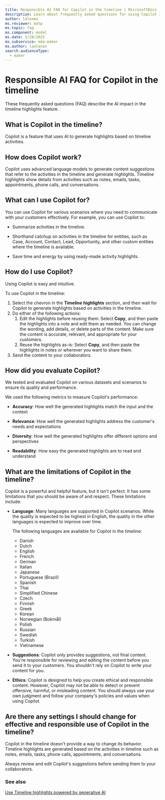```yaml
---
title: Responsible AI FAQ for Copilot in the timeline | MicrosoftDocs
description: Learn about frequently asked questions for using Copilot in the timeline control within a model-driven app.
author: lalexms
ms.reviewer: matp
ms.topic: faq
ms.component: model
ms.date: 5/28/2025
ms.subservice: mda-maker
ms.author: laalexan
search.audienceType: 
  - maker
---
```


# Responsible AI FAQ for Copilot in the timeline

These frequently asked questions (FAQ) describe the AI impact in the timeline highlights feature. 

## What is Copilot in the timeline? 

Copilot is a feature that uses AI to generate highlights based on timeline activities. 

## How does Copilot work? 

Copilot uses advanced language models to generate content suggestions that refer to the activities in the timeline and generate highlights. Timeline highlights show details from activities such as notes, emails, tasks, appointments, phone calls, and conversations. 

## What can I use Copilot for? 

You can use Copilot for various scenarios where you need to communicate with your customers effectively. For example, you can use Copilot to: 

- Summarize activities in the timeline. 

- Shorthand catchup on activities in the timeline for entities, such as Case, Account, Contact, Lead, Opportunity, and other custom entities where the timeline is available. 

- Save time and energy by using ready-made activity highlights. 

## How do I use Copilot? 

Using Copilot is easy and intuitive. 

To use Copilot in the timeline: 

1. Select the chevron in the **Timeline highlights** section, and then wait for Copilot to generate highlights based on activities in the timeline.
1. Do either of the following actions:
   1. Edit the highlights before reusing them: Select **Copy**, and then paste the highlights into a note and edit them as needed. You can change the wording, add details, or delete parts of the content. Make sure the content is accurate, relevant, and appropriate for your customers.
   2. Reuse the highlights as-is: Select **Copy**, and then paste the highlights in notes or wherever you want to share them.
1. Send the content to your collaborators.

## How did you evaluate Copilot? 

We tested and evaluated Copilot on various datasets and scenarios to ensure its quality and performance. 

We used the following metrics to measure Copilot's performance: 

- **Accuracy**: How well the generated highlights match the input and the context 

- **Relevance**: How well the generated highlights address the customer's needs and expectations 

- **Diversity**: How well the generated highlights offer different options and perspectives 

- **Readability**: How easy the generated highlights are to read and understand 

## What are the limitations of Copilot in the timeline? 

Copilot is a powerful and helpful feature, but it isn't perfect. It has some limitations that you should be aware of and respect. These limitations include: 

- **Language**: Many languages are supported in Copilot scenarios. While the quality is expected to be highest in English, the quality in the other languages is expected to improve over time.

  The following languages are available for Copilot in the timeline:
  
   - Danish
   - Dutch
   - English
   - French
   - German
   - Italian
   - Japanese
   - Portuguese (Brazil)
   - Spanish
   - Thai
   - Simplified Chinese
   - Czech
   - Finnish
   - Greek
   - Korean
   - Norwegian (Bokmål)
   - Polish
   - Russian
   - Swedish
   - Turkish
   - Vietnamese
  
- **Suggestions**: Copilot only provides suggestions, not final content. You're responsible for reviewing and editing the content before you send it to your customers. You shouldn't rely on Copilot to write your content for you. 

- **Ethics**: Copilot is designed to help you create ethical and responsible content. However, Copilot may not be able to detect or prevent offensive, harmful, or misleading content. You should always use your own judgment and follow your company's policies and values when using Copilot. 

## Are there any settings I should change for effective and responsible use of Copilot in the timeline? 

Copilot in the timeline doesn't provide a way to change its behavior. Timeline highlights are generated based on the activities in timeline such as notes, emails, tasks, phone calls, appointments, and conversations. 

Always review and edit Copilot's suggestions before sending them to your collaborators. 

### See also 

[Use Timeline highlights powered by generative AI](../../user/add-activities.md#use-timeline-highlights-powered-by-generative-ai)
